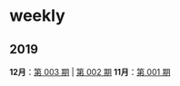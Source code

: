 # weekly



## 2019
**12月**：[第 003 期](docs/wr-003.md) | [第 002 期](docs/wr-002.md)
**11月**：[第 001 期](docs/wr-001.md)
